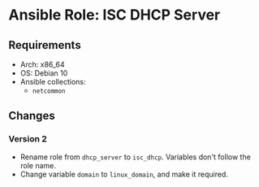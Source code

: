# Ansible Role: ISC DHCP Server

## Requirements

- Arch: x86_64
- OS: Debian 10
- Ansible collections:
    - `netcommon`

## Changes

### Version 2

- Rename role from `dhcp_server` to `isc_dhcp`. Variables don't follow the role name.
- Change variable `domain` to `linux_domain`, and make it required.
